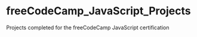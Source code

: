 # freeCodeCamp_JavaScript_Projects
Projects completed for the freeCodeCamp JavaScript certification
